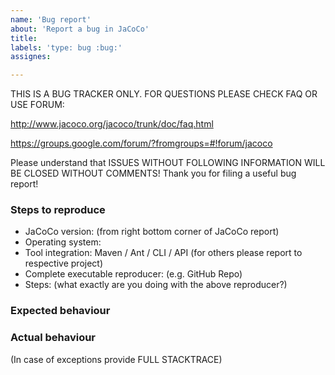 ```yaml
---
name: 'Bug report'
about: 'Report a bug in JaCoCo'
title:
labels: 'type: bug :bug:'
assignes:

---
```


THIS IS A BUG TRACKER ONLY. FOR QUESTIONS PLEASE CHECK FAQ OR USE FORUM:

http://www.jacoco.org/jacoco/trunk/doc/faq.html

https://groups.google.com/forum/?fromgroups=#!forum/jacoco

Please understand that
ISSUES WITHOUT FOLLOWING INFORMATION WILL BE CLOSED WITHOUT COMMENTS!
Thank you for filing a useful bug report!

### Steps to reproduce

* JaCoCo version:  (from right bottom corner of JaCoCo report)
* Operating system:
* Tool integration: Maven / Ant / CLI / API (for others please report to respective project)
* Complete executable reproducer: (e.g. GitHub Repo)
* Steps: (what exactly are you doing with the above reproducer?)

### Expected behaviour

### Actual behaviour

(In case of exceptions provide FULL STACKTRACE)
